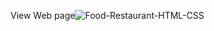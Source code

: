 View Web page![Food-Restaurant-HTML-CSS](https://github.com/ZakariaAhmedAbubakar/FoodRestaurant-htmlCss/assets/69643144/9ae86e7e-9674-4d58-8a80-a4b30602aa26)

